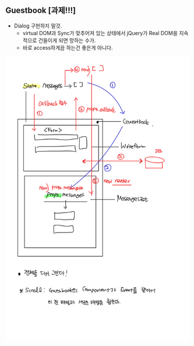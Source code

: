 ## Guestbook [과제!!!]

- Dialog 구현하지 말것. 
    + virtual DOM과 Sync가 맞추어져 있는 상태에서 jQuery가 Real DOM을 지속적으로 건들이게 되면 망하는 수가.
    + 바로 access하게끔 하는건 좋은게 아니다.


<img src='./img/note.jpg'>